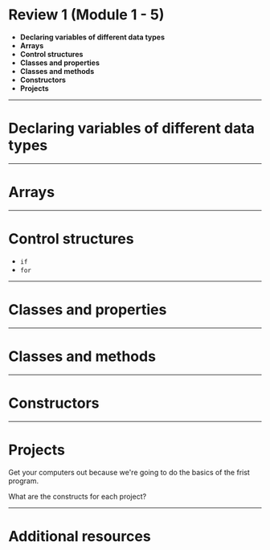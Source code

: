<!--
$theme: default
page_number: true
footer: Java Class - Review 1
-->

# Review 1 (Module 1 - 5)

- **Declaring variables of different data types**
- **Arrays**
- **Control structures**
- **Classes and properties**
- **Classes and methods**
- **Constructors**
- **Projects**

-----------------------------------------------------------------------------

# Declaring variables of different data types

-----------------------------------------------------------------------------

# Arrays

-----------------------------------------------------------------------------

# Control structures

- `if`
- `for`

-----------------------------------------------------------------------------

# Classes and properties

-----------------------------------------------------------------------------

# Classes and methods

-----------------------------------------------------------------------------

# Constructors

-----------------------------------------------------------------------------

# Projects

Get your computers out because we're going to do the basics of the frist
program.

What are the constructs for each project?

-----------------------------------------------------------------------------

# Additional resources

